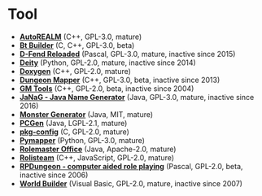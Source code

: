 [comment]: # (autogenerated content, do not edit)
# Tool

- **[AutoREALM](autorealm.md)** (C++, GPL-3.0, mature)
- **[Bt Builder](bt_builder.md)** (C, C++, GPL-3.0, beta)
- **[D-Fend Reloaded](d-fend_reloaded.md)** (Pascal, GPL-3.0, mature, inactive since 2015)
- **[Deity](deity.md)** (Python, GPL-2.0, mature, inactive since 2014)
- **[Doxygen](doxygen.md)** (C++, GPL-2.0, mature)
- **[Dungeon Mapper](dungeon_mapper.md)** (C++, GPL-3.0, beta, inactive since 2013)
- **[GM Tools](gm_tools.md)** (C++, GPL-2.0, beta, inactive since 2004)
- **[JaNaG - Java Name Generator](janag-java_name_generator.md)** (Java, GPL-3.0, mature, inactive since 2016)
- **[Monster Generator](monster_generator.md)** (Java, MIT, mature)
- **[PCGen](pcgen.md)** (Java, LGPL-2.1, mature)
- **[pkg-config](pkg-config.md)** (C, GPL-2.0, mature)
- **[Pymapper](pymapper.md)** (Python, GPL-3.0, mature)
- **[Rolemaster Office](rolemaster_office.md)** (Java, Apache-2.0, mature)
- **[Rolisteam](rolisteam.md)** (C++, JavaScript, GPL-2.0, mature)
- **[RPDungeon - computer aided role playing](rpdungeon-computer_aided_role_playing.md)** (Pascal, GPL-2.0, beta, inactive since 2006)
- **[World Builder](world_builder.md)** (Visual Basic, GPL-2.0, mature, inactive since 2007)
